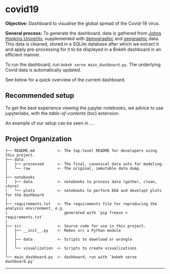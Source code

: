 covid19
==============================

**Objective:** Dashboard to visualise the global spread of the Covid-19 virus. 

**General process:** To generate the dashboard, data is gathered from [Johns Hopkins Univerity](https://github.com/CSSEGISandData/COVID-19), supplemented with [demographic](https://www.worldometers.info/world-population/population-by-country/) and [geographic](www.naturalearthdata.com) data. This data is cleaned, stored in a SQLite database after which we extract it and apply pre-processing for it to be displayed in a Bokeh dashboard in an efficient manner.   

To run the dashboard, run `bokeh serve main_dashboard.py`. The underlying Covid data is automatically updated.

See below for a quick overview of the current dashboard.

Recommended setup
------------
To get the best experience viewing the jupyter notebooks, we advice to use jupyterlabs, with the *table-of-contents* (toc) extension. 

An example of our setup can be seen in ....

Project Organization
------------

    ├── README.md          <- The top-level README for developers using this project.
    ├── data
    │   ├── processed      <- The final, canonical data sets for modeling.
    │   └── raw            <- The original, immutable data dump.
    │
    ├── notebooks          
    │   ├── data           <- notebooks to process data (gather, clean, store)
    │   └── plots          <- notebooks to perform EDA and developt plots for the dashboard
    │
    ├── requirements.txt   <- The requirements file for reproducing the analysis environment, e.g.
    │                         generated with `pip freeze > requirements.txt`
    │
    ├── src                <- Source code for use in this project.
    │   ├── __init__.py    <- Makes src a Python module
    │   │
    │   ├── data           <- Scripts to download or wrangle
    │   │
    │   └── visualization  <- Scripts to create visualizations
    │
    └── main_dashboard.py  <- dashboard, run with `bokeh serve dashboard.py`


--------

